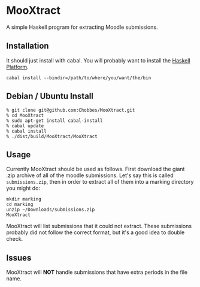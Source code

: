 MooXtract
=========

A simple Haskell program for extracting Moodle submissions.

Installation
------------

It should just install with cabal. You will probably want to install
the [Haskell Platform](https://www.haskell.org/platform/).

    cabal install --bindir=/path/to/where/you/want/the/bin

Debian / Ubuntu Install
-----------------------

    % git clone git@github.com:Chobbes/MooXtract.git
    % cd MooXtract
    % sudo apt-get install cabal-install
    % cabal update
    % cabal install
    % ./dist/build/MooXtract/MooXtract


Usage
-----

Currently MooXtract should be used as follows. First download the
giant .zip archive of all of the moodle submissions. Let's say this is
called `submissions.zip`, then in order to extract all of them into
a marking directory you might do:

    mkdir marking
    cd marking
    unzip ~/Downloads/submissions.zip
    MooXtract

MooXtract will list submissions that it could not extract. These
submissions probably did not follow the correct format, but it's a
good idea to double check.

Issues
------

MooXtract will **NOT** handle submissions that have extra periods in
the file name.